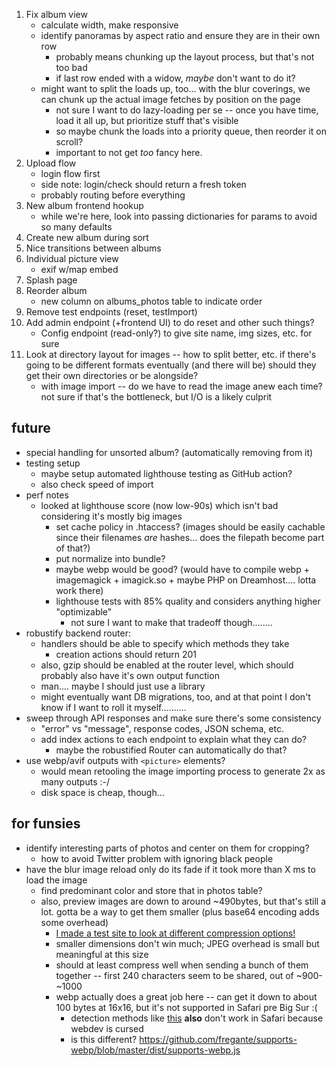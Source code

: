 1. Fix album view
    - calculate width, make responsive
    - identify panoramas by aspect ratio and ensure they are in their own row
        - probably means chunking up the layout process, but that's not too bad
        - if last row ended with a widow, *maybe* don't want to do it? 
    - might want to split the loads up, too... with the blur coverings, we can chunk up the actual image fetches by position on the page
        - not sure I want to do lazy-loading per se -- once you have time, load it all up, but prioritize stuff that's visible
        - so maybe chunk the loads into a priority queue, then reorder it on scroll? 
        - important to not get *too* fancy here. 
2. Upload flow
    - login flow first
    - side note: login/check should return a fresh token
    - probably routing before everything
3. New album frontend hookup
    - while we're here, look into passing dictionaries for params to avoid so many defaults
4. Create new album during sort
5. Nice transitions between albums
6. Individual picture view
    - exif w/map embed
7. Splash page
8. Reorder album
    - new column on albums_photos table to indicate order
9. Remove test endpoints (reset, testImport)
10. Add admin endpoint (+frontend UI) to do reset and other such things?
    - Config endpoint (read-only?) to give site name, img sizes, etc. for sure
11. Look at directory layout for images -- how to split better, etc. if there's going to be different formats eventually (and there will be) should they get their own directories or be alongside?
    - with image import -- do we have to read the image anew each time? not sure if that's the bottleneck, but I/O is a likely culprit

## future
* special handling for unsorted album? (automatically removing from it)
* testing setup
    - maybe setup automated lighthouse testing as GitHub action?
    - also check speed of import
* perf notes
    - looked at lighthouse score (now low-90s) which isn't bad considering it's mostly big images
        * set cache policy in .htaccess? (images should be easily cachable since their
          filenames *are* hashes... does the filepath become part of that?)
        * put normalize into bundle? 
        * maybe webp would be good? (would have to compile webp + imagemagick + imagick.so + maybe PHP on Dreamhost.... lotta work there)
        * lighthouse tests with 85% quality and considers anything higher "optimizable"
            - not sure I want to make that tradeoff though........
* robustify backend router:
    - handlers should be able to specify which methods they take
        - creation actions should return 201
    - also, gzip should be enabled at the router level, which should probably
      also have it's own output function
    - man.... maybe I should just use a library
    - might eventually want DB migrations, too, and at that point I don't know
      if I want to roll it myself..........
* sweep through API responses and make sure there's some consistency
    - "error" vs "message", response codes, JSON schema, etc.
    - add index actions to each endpoint to explain what they can do?
        - maybe the robustified Router can automatically do that?
* use webp/avif outputs with `<picture>` elements?
    - would mean retooling the image importing process to generate 2x as many outputs :-/
    - disk space is cheap, though...

## for funsies
* identify interesting parts of photos and center on them for cropping? 
    - how to avoid Twitter problem with ignoring black people
* have the blur image reload only do its fade if it took more than X ms to load the image
    - find predominant color and store that in photos table?
    - also, preview images are down to around ~490bytes, but that's still a lot. gotta be a way to get them smaller (plus base64 encoding adds some overhead)
        - [I made a test site to look at different compression options!](https://sjml.github.io/blur-load-test/)
        - smaller dimensions don't win much; JPEG overhead is small but meaningful at this size
        - should at least compress well when sending a bunch of them together -- first 240 characters seem to be shared, out of ~900-~1000
        - webp actually does a great job here -- can get it down to about 100 bytes at 16x16, but it's not supported in Safari pre Big Sur :(
            - detection methods like [this](https://gist.github.com/jakearchibald/6c43d5c454bc8f48f83d8471f45698fa) **also** don't work in Safari because webdev is cursed 
            - is this different? https://github.com/fregante/supports-webp/blob/master/dist/supports-webp.js 

